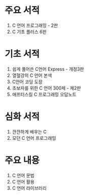 # 주요 서적
1. C 언어 프로그래밍 - 2판
2. C 기초 플러스 6판

# 기초 서적
1. 쉽게 풀어쓴 C언어 Express - 개정3판
2. 열혈강의 C 언어 본색
3. C언어 코딩 도장
4. 초보자를 위한 C 언어 300제 - 제2판
5. 애프터스킬 C 프로그래밍 오답노트

# 심화 서적
1. 깐깐하게 배우는 C
2. 모던 C 언어 프로그래밍

# 주요 내용
1. C 언어 문법
2. C 언어 활용
3. C 언어 라이브러리
